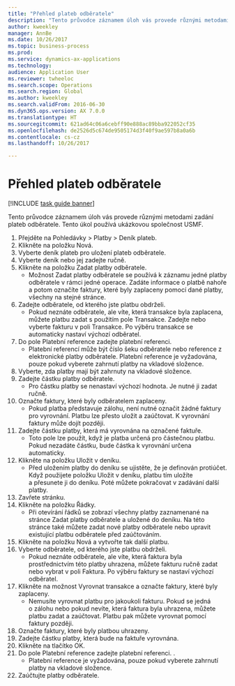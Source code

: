 ```yaml
--- 
title: "Přehled plateb odběratele"
description: "Tento průvodce záznamem úloh vás provede různými metodami zadání plateb odběratele."
author: kweekley
manager: AnnBe
ms.date: 10/26/2017
ms.topic: business-process
ms.prod: 
ms.service: dynamics-ax-applications
ms.technology: 
audience: Application User
ms.reviewer: twheeloc
ms.search.scope: Operations
ms.search.region: Global
ms.author: kweekley
ms.search.validFrom: 2016-06-30
ms.dyn365.ops.version: AX 7.0.0
ms.translationtype: HT
ms.sourcegitcommit: 621ad64c06a6cebff90e888ac89bba922052cf35
ms.openlocfilehash: de2526d5c674de9505174d3f40f9ae597b8a0a6b
ms.contentlocale: cs-cz
ms.lasthandoff: 10/26/2017

---
```

# <a name="customer-payment-overview"></a>Přehled plateb odběratele

[!INCLUDE [task guide banner](../../includes/task-guide-banner.md)]

Tento průvodce záznamem úloh vás provede různými metodami zadání plateb odběratele. Tento úkol používá ukázkovou společnost USMF.

1. Přejděte na Pohledávky > Platby > Deník plateb.
2. Klikněte na položku Nová.
3. Vyberte deník plateb pro uložení plateb odběratele.
4. Vyberte deník nebo jej zadejte ručně.
5. Klikněte na položku Zadat platby odběratele.
    * Možnost Zadat platby odběratele se používá k záznamu jedné platby odběratele v rámci jedné operace. Zadáte informace o platbě nahoře a potom označíte faktury, které byly zaplaceny pomocí dané platby, všechny na stejné stránce.  
6. Zadejte odběratele, od kterého jste platbu obdrželi.
    * Pokud neznáte odběratele, ale víte, která transakce byla zaplacena, můžete platbu zadat s použitím pole Transakce. Zadejte nebo vyberte fakturu v poli Transakce. Po výběru transakce se automaticky nastaví výchozí odběratel.  
7. Do pole Platební reference zadejte platební referenci.
    * Platební referencí může být číslo šeku odběratele nebo reference z elektronické platby odběratele. Platební reference je vyžadována, pouze pokud vyberete zahrnutí platby na vkladové složence.  
8. Vyberte, zda platby mají být zahrnuty na vkladové složence. 
9. Zadejte částku platby odběratele.
    * Pro částku platby se nenastaví výchozí hodnota. Je nutné ji zadat ručně.  
10. Označte faktury, které byly odběratelem zaplaceny.
    * Pokud platba představuje zálohu, není nutné označit žádné faktury pro vyrovnání. Platbu lze přesto uložit a zaúčtovat. K vyrovnání faktury může dojít později.  
11. Zadejte částku platby, která má vyrovnána na označené faktuře. 
    * Toto pole lze použít, když je platba určená pro částečnou platbu. Pokud nezadáte částku, bude částka k vyrovnání určena automaticky.  
12. Klikněte na položku Uložit v deníku.
    * Před uložením platby do deníku se ujistěte, že je definován protiúčet. Když použijete položku Uložit v deníku, platbu tím uložíte a přesunete ji do deníku. Poté můžete pokračovat v zadávání další platby.  
13. Zavřete stránku.
14. Klikněte na položku Řádky.
    * Při otevírání řádků se zobrazí všechny platby zaznamenané na stránce Zadat platby odběratele a uložené do deníku. Na této stránce také můžete zadat nové platby odběratele nebo upravit existující platbu odběratele před zaúčtováním.  
15. Klikněte na položku Nová a vytvořte tak další platbu. 
16. Vyberte odběratele, od kterého jste platbu obdrželi.
    * Pokud neznáte odběratele, ale víte, která faktura byla prostřednictvím této platby uhrazena, můžete fakturu ručně zadat nebo vybrat v poli Faktura. Po výběru faktury se nastaví výchozí odběratel.  
17. Klikněte na možnost Vyrovnat transakce a označte faktury, které byly zaplaceny.
    * Nemusíte vyrovnat platbu pro jakoukoli fakturu. Pokud se jedná o zálohu nebo pokud nevíte, která faktura byla uhrazena, můžete platbu zadat a zaúčtovat. Platbu pak můžete vyrovnat pomocí faktury později.  
18. Označte faktury, které byly platbou uhrazeny. 
19. Zadejte částku platby, která bude na faktuře vyrovnána.
20. Klikněte na tlačítko OK.
21. Do pole Platební reference zadejte platební referenci. .
    * Platební reference je vyžadována, pouze pokud vyberete zahrnutí platby na vkladové složence.  
22. Zaúčtujte platby odběratele. 



